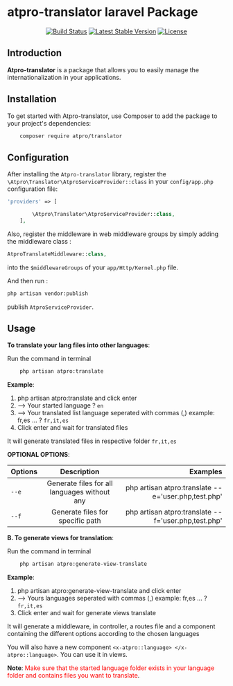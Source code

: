 

# atpro-translator laravel Package
<p align="center">
<a href="https://travis-ci.org/atpro/translator"><img src="https://travis-ci.org/laravel/framework.svg" alt="Build Status"></a>
<a href="https://packagist.org/packages/atpro/translator"><img src="https://img.shields.io/packagist/v/atpro/translator" alt="Latest Stable Version"></a>
<a href="https://packagist.org/packages/atpro/translator"><img src="https://img.shields.io/packagist/l/atpro/translator" alt="License"></a>
</p>

## Introduction

**Atpro-translator** is a package that allows you to easily manage the internationalization in your applications.
## Installation
To get started with Atpro-translator, use Composer to add the package to your project's dependencies:

```bash
    composer require atpro/translator
```
## Configuration

After installing the `Atpro-translator` library, register the  `\Atpro\Translator\AtproServiceProvider::class` in your `config/app.php` configuration file:

``` php
'providers' => [

        \Atpro\Translator\AtproServiceProvider::class,
    ],
```
Also, register the middleware in web middleware groups by simply adding the middleware class :

```php
AtproTranslateMiddleware::class,
```
into the `$middlewareGroups` of your `app/Http/Kernel.php` file.

And then run :
```bash
php artisan vendor:publish
 ```
publish `AtproServiceProvider`.
## Usage

**To translate your lang files into other languages**:

Run the command in terminal

```bash
    php artisan atpro:translate 
```

**Example**:
1. php artisan atpro:translate  and click enter
2. --> Your started language ?
   `en`
3. --> Your translated list language seperated with commas (,) example: fr,es ... ?
   `fr,it,es`
4. Click enter and wait for translated files

It will generate translated files in respective folder `fr,it,es`

**OPTIONAL OPTIONS**:
  
 | Options |                 Description                  |                                            Examples |
|:--------|:--------------------------------------------:|----------------------------------------------------:|
| `--e`   | Generate files for all languages without any | php artisan atpro:translate --e='user.php,test.php' |
| `--f`   |       Generate files for specific path       | php artisan atpro:translate --f='user.php,test.php' |



**B. To generate views for translation**:

Run the command in terminal

```bash
    php artisan atpro:generate-view-translate
```

**Example**:
1. php artisan atpro:generate-view-translate  and click enter
2. --> Yours languages seperated with commas (,) example: fr,es ... ?
   `fr,it,es`
3. Click enter and wait for generate views translate

It will generate a middleware, in controller, a routes file and a component containing the different options according to the chosen languages

You will also have a new component `<x-atpro::language> </x-atpro::language>`. You can use it in views.

**Note**: <span style="color:red">Make sure that the started language folder exists in your language folder and contains files you want to translate</span>.




